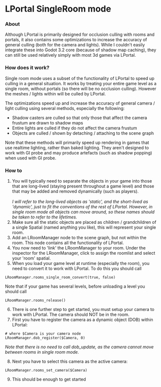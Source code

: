 # LPortal SingleRoom mode

### About
Although LPortal is primarily designed for occlusion culling with rooms and portals, it also contains some optimizations to increase the accuracy of general culling (both for the camera and lights). While I couldn't easily integrate these into Godot 3.2 core (because of shadow map caching), they can still be used relatively simply with most 3d games via LPortal.

### How does it work?
Single room mode uses a subset of the functionality of LPortal to speed up culling in a general situation. It works by treating your entire game level as a single room, without portals (so there will be no occlusion culling). However the meshes / lights within will be culled by LPortal.

The optimizations speed up and increase the accuracy of general camera / light culling using several methods, especially the following:

* Shadow casters are culled so that only those that affect the camera frustum are drawn to shadow maps
* Entire lights are culled if they do not affect the camera frustum
* Objects are culled / shown by detaching / attaching to the scene graph 

Note that these methods will primarily speed up rendering in games that use realtime lighting, rather than baked lighting. They aren't designed to work with GI probe and may produce artefacts (such as shadow popping) when used with GI probe.

### How to
1) You will typically need to separate the objects in your game into those that are long-lived (staying present throughout a game level) and those that may be added and removed dynamically (such as players).\
\
_I will refer to the long-lived objects as 'static', and the short-lived as 'dynamic', just to fit the conventions of the rest of LPortal. However, in single room mode all objects can move around, so these names should be taken to refer to the lifetimes._
2) Make sure all the static objects are placed as children / grandchildren of a single Spatial (named anything you like), this will represent your single room.
3) Add an LRoomManager node to the scene graph, but not within the room. This node contains all the functionality of LPortal.
4) You now need to 'link' the LRoomManager to your room. Under the inspector for the LRoomManager, click to assign the roomlist and select your 'room' spatial.
5) When you load your game level at runtime (especially the room), you need to convert it to work with LPortal. To do this you should call
```
LRoomManager.rooms_single_room_convert(true, false)
```
Note that if your game has several levels, before unloading a level you should call
```
LRoomManager.rooms_release()
```

6) There is one further step to get started, you must setup your camera to work with LPortal. The camera should NOT be in the room.
7) First you have to register the camera as a dynamic object (DOB) within LPortal:
```
# where $Camera is your camera node
LRoomManager.dob_register($Camera, 0)
```
_Note that there is no need to call dob_update, as the camera cannot move between rooms in single room mode._

8) Next you have to select this camera as the active camera:
```
LRoomManager.rooms_set_camera($Camera)
```
9) This should be enough to get started
